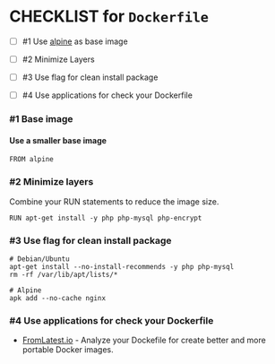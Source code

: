 # CHECKLIST for `Dockerfile`

* [ ] \#1 Use [alpine](https://hub.docker.com/_/alpine/) as base image

* [ ] \#2 Minimize Layers

* [ ] \#3 Use flag for clean install package

* [ ] \#4 Use applications for check your Dockerfile

### \#1 Base image

#### Use a smaller base image

```
FROM alpine
```

### \#2 Minimize layers

Combine your RUN statements to reduce the image size.

```
RUN apt-get install -y php php-mysql php-encrypt
```

### \#3 Use flag for clean install package

```
# Debian/Ubuntu
apt-get install --no-install-recommends -y php php-mysql
rm -rf /var/lib/apt/lists/*

# Alpine
apk add --no-cache nginx
```

### \#4 Use applications for check your Dockerfile

* [FromLatest.io](https://www.fromlatest.io) - Analyze your Dockefile for create better and more portable Docker images.



